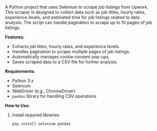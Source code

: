 A Python project that uses Selenium to scrape job listings from Upwork. This scraper is designed to collect data such as job titles, hourly rates, experience levels, and estimated time for job listings related to data analysis. The script can handle pagination to scrape up to 10 pages of job listings.

**Features:**
- Extracts job titles, hourly rates, and experience levels.
- Handles pagination to scrape multiple pages of job listings.
- Automatically manages cookie consent pop-ups.
- Saves scraped data to a CSV file for further analysis.

**Requirements:**
- Python 3.x
- Selenium
- WebDriver (e.g., ChromeDriver)
- `pandas` library for handling CSV operations

**How to Use:**
1. Install required libraries:
   ```bash
   pip install selenium pandas
